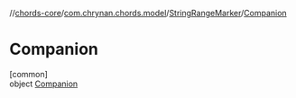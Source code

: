 //[chords-core](../../../../index.md)/[com.chrynan.chords.model](../../index.md)/[StringRangeMarker](../index.md)/[Companion](index.md)

# Companion

[common]\
object [Companion](index.md)
